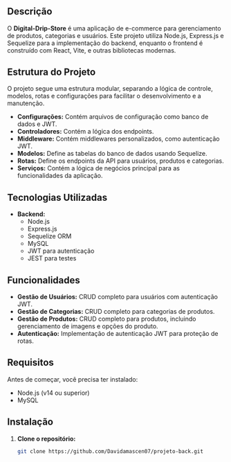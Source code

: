 # 

## Descrição

O **Digital-Drip-Store** é uma aplicação de e-commerce para gerenciamento de produtos, categorias e usuários. Este projeto utiliza Node.js, Express.js e Sequelize para a implementação do backend, enquanto o frontend é construído com React, Vite, e outras bibliotecas modernas.

## Estrutura do Projeto

O projeto segue uma estrutura modular, separando a lógica de controle, modelos, rotas e configurações para facilitar o desenvolvimento e a manutenção.

- **Configurações:** Contém arquivos de configuração como banco de dados e JWT.
- **Controladores:** Contém a lógica dos endpoints.
- **Middleware:** Contém middlewares personalizados, como autenticação JWT.
- **Modelos:** Define as tabelas do banco de dados usando Sequelize.
- **Rotas:** Define os endpoints da API para usuários, produtos e categorias.
- **Serviços:** Contém a lógica de negócios principal para as funcionalidades da aplicação.

## Tecnologias Utilizadas

- **Backend:**
  - Node.js
  - Express.js
  - Sequelize ORM
  - MySQL
  - JWT para autenticação
  - JEST para testes

## Funcionalidades

- **Gestão de Usuários:** CRUD completo para usuários com autenticação JWT.
- **Gestão de Categorias:** CRUD completo para categorias de produtos.
- **Gestão de Produtos:** CRUD completo para produtos, incluindo gerenciamento de imagens e opções do produto.
- **Autenticação:** Implementação de autenticação JWT para proteção de rotas.

## Requisitos

Antes de começar, você precisa ter instalado:

- Node.js (v14 ou superior)
- MySQL

## Instalação

1. **Clone o repositório:**

   ```bash
   git clone https://github.com/Davidamascen07/projeto-back.git

